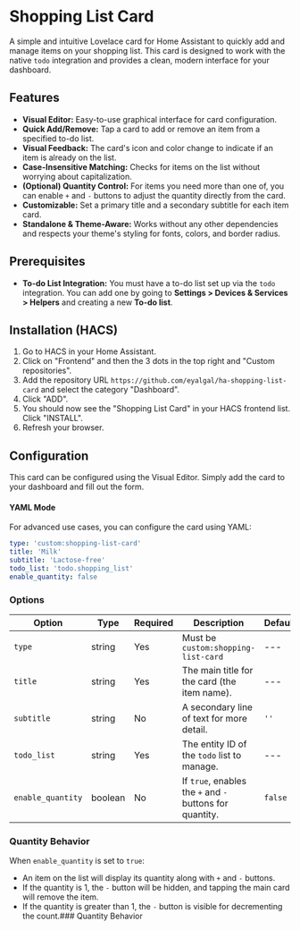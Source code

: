 # Shopping List Card

A simple and intuitive Lovelace card for Home Assistant to quickly add and manage items on your shopping list. This card is designed to work with the native `todo` integration and provides a clean, modern interface for your dashboard.

## Features

* **Visual Editor:** Easy-to-use graphical interface for card configuration.
* **Quick Add/Remove:** Tap a card to add or remove an item from a specified to-do list.
* **Visual Feedback:** The card's icon and color change to indicate if an item is already on the list.
* **Case-Insensitive Matching:** Checks for items on the list without worrying about capitalization.
* **(Optional) Quantity Control:** For items you need more than one of, you can enable `+` and `-` buttons to adjust the quantity directly from the card.
* **Customizable:** Set a primary title and a secondary subtitle for each item card.
* **Standalone & Theme-Aware:** Works without any other dependencies and respects your theme's styling for fonts, colors, and border radius.

## Prerequisites

* **To-do List Integration:** You must have a to-do list set up via the `todo` integration. You can add one by going to **Settings > Devices & Services > Helpers** and creating a new **To-do list**.

## Installation (HACS)

1.  Go to HACS in your Home Assistant.
2.  Click on "Frontend" and then the 3 dots in the top right and "Custom repositories".
3.  Add the repository URL `https://github.com/eyalgal/ha-shopping-list-card` and select the category "Dashboard".
4.  Click "ADD".
5.  You should now see the "Shopping List Card" in your HACS frontend list. Click "INSTALL".
6.  Refresh your browser.

## Configuration

This card can be configured using the Visual Editor. Simply add the card to your dashboard and fill out the form.

#### YAML Mode

For advanced use cases, you can configure the card using YAML:

```yaml
type: 'custom:shopping-list-card'
title: 'Milk'
subtitle: 'Lactose-free'
todo_list: 'todo.shopping_list'
enable_quantity: false
```

### Options

| Option | Type | Required | Description | Default |
| --- | --- | --- | --- | --- |
| `type` | string | Yes | Must be `custom:shopping-list-card` | --- |
| `title` | string | Yes | The main title for the card (the item name). | --- |
| `subtitle` | string | No | A secondary line of text for more detail. | `''` |
| `todo_list` | string | Yes | The entity ID of the `todo` list to manage. | --- |
| `enable_quantity` | boolean | No | If `true`, enables the `+` and `-` buttons for quantity. | `false` |

### Quantity Behavior

When `enable_quantity` is set to `true`:

* An item on the list will display its quantity along with `+` and `-` buttons.
* If the quantity is 1, the `-` button will be hidden, and tapping the main card will remove the item.
* If the quantity is greater than 1, the `-` button is visible for decrementing the count.### Quantity Behavior
